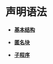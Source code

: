 # 声明语法<a name="ZH-CN_TOPIC_0245374606"></a>

-   **[基本结构](基本结构.md)**  

-   **[匿名块](匿名块.md)**  

-   **[子程序](子程序.md)**  


